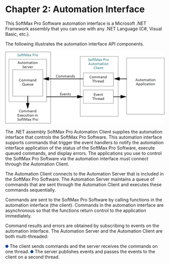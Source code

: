 # Chapter 2: Automation Interface

This SoftMax Pro Software automation interface is a Microsoft .NET Framework assembly that you can use with any .NET Language (C#, Visual Basic, etc.).

The following illustrates the automation interface API components.

![](../../../../../.gitbook/assets/1.jpeg)

The .NET assembly SoftMax Pro Automation Client supplies the automation interface that controls the SoftMax Pro Software. This automation interface supports commands that trigger the event handlers to notify the automation interface application of the status of the SoftMax Pro Software, execute queued commands, and display errors. The applications you use to control the SoftMax Pro Software via the automation interface must connect through the Automation Client.

The Automation Client connects to the Automation Server that is included in the SoftMax Pro Software. The Automation Server maintains a queue of commands that are sent through the Automation Client and executes these commands sequentially.

Commands are sent to the SoftMax Pro Software by calling functions in the automation interface (the client). Commands in the automation interface are asynchronous so that the functions return control to the application immediately.

Command results and errors are obtained by subscribing to events on the automation interface. The Automation Server and the Automation Client are both multi-threaded:

![](<../../../../../.gitbook/assets/2 (1) (1).png>) The client sends commands and the server receives the commands on one thread. ![](<../../../../../.gitbook/assets/3 (1) (1).png>) The server publishes events and passes the events to the client on a second thread.
